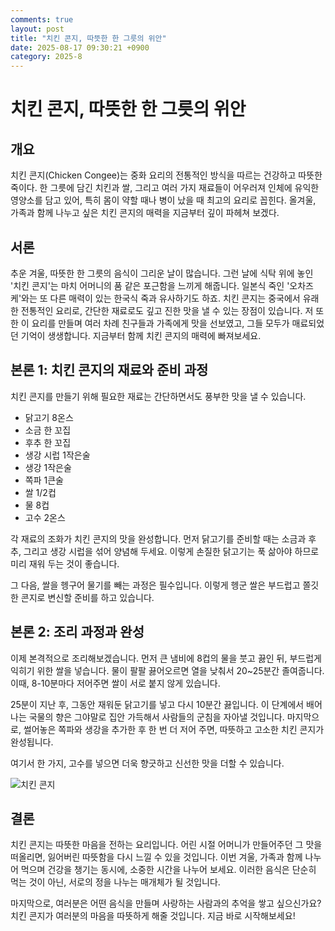 ```yaml
---
comments: true
layout: post
title: "치킨 콘지, 따뜻한 한 그릇의 위안"
date: 2025-08-17 09:30:21 +0900
category: 2025-8
---
```


# 치킨 콘지, 따뜻한 한 그릇의 위안

## 개요
치킨 콘지(Chicken Congee)는 중화 요리의 전통적인 방식을 따르는 건강하고 따뜻한 죽이다. 한 그릇에 담긴 치킨과 쌀, 그리고 여러 가지 재료들이 어우러져 인체에 유익한 영양소를 담고 있어, 특히 몸이 약할 때나 병이 났을 때 최고의 요리로 꼽힌다. 올겨울, 가족과 함께 나누고 싶은 치킨 콘지의 매력을 지금부터 깊이 파헤쳐 보겠다.

## 서론
추운 겨울, 따뜻한 한 그릇의 음식이 그리운 날이 많습니다. 그런 날에 식탁 위에 놓인 '치킨 콘지'는 마치 어머니의 품 같은 포근함을 느끼게 해줍니다. 일본식 죽인 '오차즈케'와는 또 다른 매력이 있는 한국식 죽과 유사하기도 하죠. 치킨 콘지는 중국에서 유래한 전통적인 요리로, 간단한 재료로도 깊고 진한 맛을 낼 수 있는 장점이 있습니다. 저 또한 이 요리를 만들며 여러 차례 친구들과 가족에게 맛을 선보였고, 그들 모두가 매료되었던 기억이 생생합니다. 지금부터 함께 치킨 콘지의 매력에 빠져보세요.

## 본론 1: 치킨 콘지의 재료와 준비 과정
치킨 콘지를 만들기 위해 필요한 재료는 간단하면서도 풍부한 맛을 낼 수 있습니다. 

- 닭고기 8온스
- 소금 한 꼬집
- 후추 한 꼬집
- 생강 시럽 1작은술
- 생강 1작은술
- 쪽파 1큰술
- 쌀 1/2컵
- 물 8컵
- 고수 2온스

각 재료의 조화가 치킨 콘지의 맛을 완성합니다. 먼저 닭고기를 준비할 때는 소금과 후추, 그리고 생강 시럽을 섞어 양념해 두세요. 이렇게 손질한 닭고기는 푹 삶아야 하므로 미리 재워 두는 것이 좋습니다.

그 다음, 쌀을 헹구어 물기를 빼는 과정은 필수입니다. 이렇게 헹군 쌀은 부드럽고 쫄깃한 콘지로 변신할 준비를 하고 있습니다. 

## 본론 2: 조리 과정과 완성
이제 본격적으로 조리해보겠습니다. 먼저 큰 냄비에 8컵의 물을 붓고 끓인 뒤, 부드럽게 익히기 위한 쌀을 넣습니다. 물이 팔팔 끓어오르면 열을 낮춰서 20~25분간 졸여줍니다. 이때, 8-10분마다 저어주면 쌀이 서로 붙지 않게 있습니다. 

25분이 지난 후, 그동안 재워둔 닭고기를 넣고 다시 10분간 끓입니다. 이 단계에서 배어나는 국물의 향은 그야말로 집안 가득해서 사람들의 군침을 자아낼 것입니다. 마지막으로, 썰어놓은 쪽파와 생강을 추가한 후 한 번 더 저어 주면, 따뜻하고 고소한 치킨 콘지가 완성됩니다.

여기서 한 가지, 고수를 넣으면 더욱 향긋하고 신선한 맛을 더할 수 있습니다. 

![치킨 콘지](https://www.themealdb.com/images/media/meals/1529446352.jpg)

## 결론
치킨 콘지는 따뜻한 마음을 전하는 요리입니다. 어린 시절 어머니가 만들어주던 그 맛을 떠올리면, 잃어버린 따뜻함을 다시 느낄 수 있을 것입니다. 이번 겨울, 가족과 함께 나누어 먹으며 건강을 챙기는 동시에, 소중한 시간을 나누어 보세요. 이러한 음식은 단순히 먹는 것이 아닌, 서로의 정을 나누는 매개체가 될 것입니다. 

마지막으로, 여러분은 어떤 음식을 만들며 사랑하는 사람과의 추억을 쌓고 싶으신가요? 치킨 콘지가 여러분의 마음을 따뜻하게 해줄 것입니다. 지금 바로 시작해보세요!